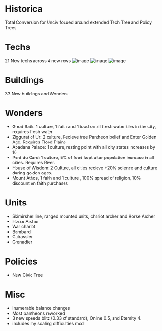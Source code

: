 # Historica
 Total Conversion for Unciv focued around extended Tech Tree and Policy Trees

# Techs
21 New techs across 4 new rows
![image](https://user-images.githubusercontent.com/103551642/211224802-3c982465-d3ef-470b-a64d-02aa7ea8bd26.png)
![image](https://user-images.githubusercontent.com/103551642/211224813-68cc3ab3-26ed-4abc-8225-a321c9944464.png)
![image](https://user-images.githubusercontent.com/103551642/211224822-30c6d48d-66a2-4893-a60f-bab43d22df0b.png)

 # Buildings
33 New buildings and Wonders.
# Wonders
-  Great Bath: 1 culture, 1 faith and 1 food on all fresh water tiles in the city, requires fresh water
-  Ziggurat of Ur: 2 culture, Recieve free Pantheon belief and Enter Golden Age. Requires Flood Plains
-  Apadana Palace: 1 culture, resting point with all city states increases by 10
-  Pont du Gard: 1 culture, 5% of food kept after population increase in all cities. Requires River.
-  House of Wisdom: 2 Culture, all cities recieve +20% science and culture during golden ages.
-  Mount Athos, 1 faith and 1 culture , 100% spread of religion, 10% discount on faith purchases
 # Units
 - Skimirsher line, ranged mounted units, chariot archer and Horse Archer
 - Horse Archer
 - War chariot
- Bombard
- Cuirassier
- Grenadier
 
 # Policies
 - New Civic Tree
 
 # Misc
 - inumerable balance changes
 - Most pantheons reworked
 -  3 new speeds blitz (0.33 of standard), Online 0.5, and Eternity 4.
 - includes my scaling difficulties mod
 
